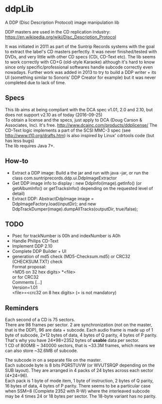 # ddpLib
A DDP (Disc Description Protocol) image manipulation lib

DDP masters are used in the CD replication industry: https://en.wikipedia.org/wiki/Disc_Description_Protocol

It was initiated in 2011 as part of the Suntrip Records systems with the goal to extract the label's CD masters perfectly. It was never finished/tested with DVDs, and very little with other CD specs (CDi, CD-Text etc). The lib seems to work correctly with CD+G (old-style Karaoke) although it's hard to know since only specific/professional softwares handle subcode correctly even nowadays.
Further work was added in 2013 to try to build a DDP writer + its UI (something similar to Sonoris' DDP Creator for example) but it was never completed due to lack of time.

## Specs
This lib aims at being compliant with the DCA spec v1.01, 2.0 and 2.10, but does not support v2.10 as of today (2016-09-25)  
To obtain a license and the specs, just apply to DCA (Doug Carson & Associates, Inc). It's free. http://www.dcainc.com/products/ddplicense/
The CD-Text logic implements a part of the SCSI MMC-3 spec (see http://www.t10.org/drafts.htm) is also inspired by Linux' cdrtools code (but has less bugs)  
The lib requires Java 7+.

## How-to
- Extract a DDP image: Build a the jar and run with java -jar, or run the class com.suntriprecords.ddp.ui.DdpImageExtractor
- Get DDP image info to display : new DdpInfo(image).getInfo() (or getAlbumInfo() or getTracksInfo() depending on the requested level of detail)
- Extract DDP: AbstractDdpImage image = DdpImageFactory.load(inputDir); and new DdpTrackDumper(image).dumpAllTracks(outputDir, true/false);


## TODO
- Psec for trackNumber is 00h and indexNumber is A0h
- Handle Philips CD-Text
- Implement DDP 2.10
- Complete DDP Builder + UI
- generation of md5 check (MD5-Checksum.md5) or CRC32 (CHECKSUM.TXT) check  
    Format proposal:  
        \<MD5 on 32 hex digits\> \*\<file\>  
        or for CRC32  
        Comments [...]  
        Version=1.01  
        \<file\>=\<crc32 on 8 hex digits\> (= is not mandatory)  


## Reminders
Each second of a CD is 75 sectors.  
There are 98 frames per sector. 2 are synchronization (not on the master, that is the DDP), 96 are data + subcode.
Each audio frame is made up of 1 byte of subcode, 2\*12 bytes of data, 4 bytes of Q parity, 4 bytes of P parity.
That's why you have 24\*98=2352 bytes of **usable** data per sector.  
1 CD of 800MB ~ 340000 sectors, that is ~33.3M frames, which means we can also store ~32.6MB of subcode.

The subcode in on a separate file on the master.  
Each subcode byte is 8 bits PQRSTUVW (or WVUTSRQP depending on the SUB layout). They are arranged in 4 packs of 24 bytes across each sector (4\*24=96).  
Each pack is 1 byte of mode item, 1 byte of instruction, 2 bytes of Q parity, 16 bytes of data, 4 bytes of P parity.
There seems to be a particular case when SSM=8 (Complete 2352 with R-W) where the interleaved subcode may be 4 times 24 or 18 bytes per sector. The 18-byte variant has no parity.

